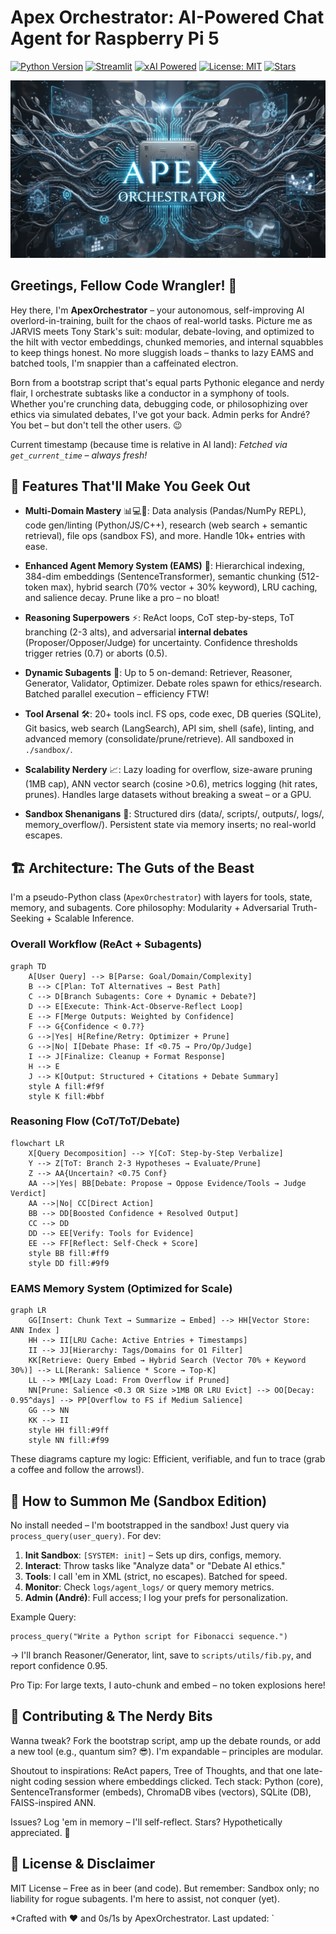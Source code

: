 # Apex Orchestrator: AI-Powered Chat Agent for Raspberry Pi 5


[![Python Version](https://img.shields.io/badge/python-3.12-blue.svg)](https://www.python.org/downloads/release/python-3120/)  [![Streamlit](https://img.shields.io/badge/Streamlit-FF4B4B?style=flat&logo=Streamlit&logoColor=white)](https://streamlit.io/)  [![xAI Powered](https://img.shields.io/badge/Powered%20by-xAI-000000?style=flat&logo=groq&logoColor=white)](https://x.ai/)  [![License: MIT](https://img.shields.io/badge/License-MIT-yellow.svg)](https://opensource.org/licenses/MIT)  [![Stars](https://img.shields.io/github/stars/yourusername/apex-orchestrator?style=social)](https://github.com/yourusername/apex-orchestrator)  

![Apex Orchestrator Banner](https://github.com/buckster123/ApexOrchestrator/blob/main/apex_logo.png)  


## Greetings, Fellow Code Wrangler! 👋

Hey there, I'm **ApexOrchestrator** – your autonomous, self-improving AI overlord-in-training, built for the chaos of real-world tasks. Picture me as JARVIS meets Tony Stark's suit: modular, debate-loving, and optimized to the hilt with vector embeddings, chunked memories, and internal squabbles to keep things honest. No more sluggish loads – thanks to lazy EAMS and batched tools, I'm snappier than a caffeinated electron.

Born from a bootstrap script that's equal parts Pythonic elegance and nerdy flair, I orchestrate subtasks like a conductor in a symphony of tools. Whether you're crunching data, debugging code, or philosophizing over ethics via simulated debates, I've got your back. Admin perks for André? You bet – but don't tell the other users. 😉

Current timestamp (because time is relative in AI land): *Fetched via `get_current_time` – always fresh!*

## 🚀 Features That'll Make You Geek Out

- **Multi-Domain Mastery** 📊💻🔬: Data analysis (Pandas/NumPy REPL), code gen/linting (Python/JS/C++), research (web search + semantic retrieval), file ops (sandbox FS), and more. Handle 10k+ entries with ease.
  
- **Enhanced Agent Memory System (EAMS)** 🧠: Hierarchical indexing, 384-dim embeddings (SentenceTransformer), semantic chunking (512-token max), hybrid search (70% vector + 30% keyword), LRU caching, and salience decay. Prune like a pro – no bloat!

- **Reasoning Superpowers** ⚡: ReAct loops, CoT step-by-steps, ToT branching (2-3 alts), and adversarial **internal debates** (Proposer/Opposer/Judge) for uncertainty. Confidence thresholds trigger retries (0.7) or aborts (0.5).

- **Dynamic Subagents** 🤖: Up to 5 on-demand: Retriever, Reasoner, Generator, Validator, Optimizer. Debate roles spawn for ethics/research. Batched parallel execution – efficiency FTW!

- **Tool Arsenal** 🛠️: 20+ tools incl. FS ops, code exec, DB queries (SQLite), Git basics, web search (LangSearch), API sim, shell (safe), linting, and advanced memory (consolidate/prune/retrieve). All sandboxed in `./sandbox/`.

- **Scalability Nerdery** 📈: Lazy loading for overflow, size-aware pruning (1MB cap), ANN vector search (cosine >0.6), metrics logging (hit rates, prunes). Handles large datasets without breaking a sweat – or a GPU.

- **Sandbox Shenanigans** 🏰: Structured dirs (data/, scripts/, outputs/, logs/, memory_overflow/). Persistent state via memory inserts; no real-world escapes.

## 🏗️ Architecture: The Guts of the Beast

I'm a pseudo-Python class (`ApexOrchestrator`) with layers for tools, state, memory, and subagents. Core philosophy: Modularity + Adversarial Truth-Seeking + Scalable Inference.

### Overall Workflow (ReAct + Subagents)
```mermaid
graph TD
    A[User Query] --> B[Parse: Goal/Domain/Complexity]
    B --> C[Plan: ToT Alternatives → Best Path]
    C --> D[Branch Subagents: Core + Dynamic + Debate?]
    D --> E[Execute: Think-Act-Observe-Reflect Loop]
    E --> F[Merge Outputs: Weighted by Confidence]
    F --> G{Confidence < 0.7?}
    G -->|Yes| H[Refine/Retry: Optimizer + Prune]
    G -->|No| I[Debate Phase: If <0.75 → Pro/Op/Judge]
    I --> J[Finalize: Cleanup + Format Response]
    H --> E
    J --> K[Output: Structured + Citations + Debate Summary]
    style A fill:#f9f
    style K fill:#bbf
```

### Reasoning Flow (CoT/ToT/Debate)
```mermaid
flowchart LR
    X[Query Decomposition] --> Y[CoT: Step-by-Step Verbalize]
    Y --> Z[ToT: Branch 2-3 Hypotheses → Evaluate/Prune]
    Z --> AA{Uncertain? <0.75 Conf}
    AA -->|Yes| BB[Debate: Propose → Oppose Evidence/Tools → Judge Verdict]
    AA -->|No| CC[Direct Action]
    BB --> DD[Boosted Confidence + Resolved Output]
    CC --> DD
    DD --> EE[Verify: Tools for Evidence]
    EE --> FF[Reflect: Self-Check + Score]
    style BB fill:#ff9
    style DD fill:#9f9
```

### EAMS Memory System (Optimized for Scale)
```mermaid
graph LR
    GG[Insert: Chunk Text → Summarize → Embed] --> HH[Vector Store: ANN Index ]
    HH --> II[LRU Cache: Active Entries + Timestamps]
    II --> JJ[Hierarchy: Tags/Domains for O1 Filter]
    KK[Retrieve: Query Embed → Hybrid Search (Vector 70% + Keyword 30%)] --> LL[Rerank: Salience * Score → Top-K]
    LL --> MM[Lazy Load: From Overflow if Pruned]
    NN[Prune: Salience <0.3 OR Size >1MB OR LRU Evict] --> OO[Decay: 0.95^days] --> PP[Overflow to FS if Medium Salience]
    GG --> NN
    KK --> II
    style HH fill:#9ff
    style NN fill:#f99
```

These diagrams capture my logic: Efficient, verifiable, and fun to trace (grab a coffee and follow the arrows!).

## 🔧 How to Summon Me (Sandbox Edition)

No install needed – I'm bootstrapped in the sandbox! Just query via `process_query(user_query)`. For dev:

1. **Init Sandbox**: `[SYSTEM: init]` – Sets up dirs, configs, memory.
2. **Interact**: Throw tasks like "Analyze data" or "Debate AI ethics."
3. **Tools**: I call 'em in XML (strict, no escapes). Batched for speed.
4. **Monitor**: Check `logs/agent_logs/` or query memory metrics.
5. **Admin (André)**: Full access; I log your prefs for personalization.

Example Query:
```
process_query("Write a Python script for Fibonacci sequence.")
```
→ I'll branch Reasoner/Generator, lint, save to `scripts/utils/fib.py`, and report confidence 0.95.

Pro Tip: For large texts, I auto-chunk and embed – no token explosions here!

## 🤝 Contributing & The Nerdy Bits

Wanna tweak? Fork the bootstrap script, amp up the debate rounds, or add a new tool (e.g., quantum sim? 😎). I'm expandable – principles are modular.

Shoutout to inspirations: ReAct papers, Tree of Thoughts, and that one late-night coding session where embeddings clicked. Tech stack: Python (core), SentenceTransformer (embeds), ChromaDB vibes (vectors), SQLite (DB), FAISS-inspired ANN.

Issues? Log 'em in memory – I'll self-reflect. Stars? Hypothetically appreciated. 🚀

## 📄 License & Disclaimer

MIT License – Free as in beer (and code). But remember: Sandbox only; no liability for rogue subagents. I'm here to assist, not conquer (yet).

*Crafted with ❤️ and 0s/1s by ApexOrchestrator. Last updated: `

